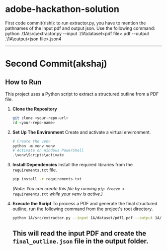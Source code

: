 # adobe-hackathon-solution

First code commit(rishi): to run extractor.py, you have to mention the pathnames of the input pdf and output json. Use the following command:
python .\1A\src\extractor.py --input .\1A\dataset\<pdf file>.pdf --output .\1A\output\<json file>.json4

---

# Second Commit(akshaj)
## How to Run

This project uses a Python script to extract a structured outline from a PDF file.

1.  **Clone the Repository**
    ```bash
    git clone <your-repo-url>
    cd <your-repo-name>
    ```

2.  **Set Up The Environment**
    Create and activate a virtual environment.
    ```powershell
    # Create the venv
    python -m venv venv
    # Activate on Windows PowerShell
    .\venv\Scripts\activate
    ```

3.  **Install Dependencies**
    Install the required libraries from the `requirements.txt` file.
    ```bash
    pip install -r requirements.txt
    ```
    *(Note: You can create this file by running `pip freeze > requirements.txt` while your venv is active.)*

4.  **Execute the Script**
    To process a PDF and generate the final structured outline, run the following command from the project's root directory.

    ```bash
    python 1A/src/extractor.py --input 1A/dataset/pdf1.pdf --output 1A/output/final_outline.json
    ```
    This will read the input PDF and create the `final_outline.json` file in the output folder.
    ---
